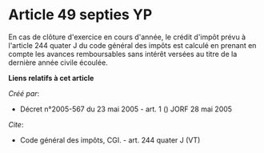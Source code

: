 # Article 49 septies YP

En cas de clôture d'exercice en cours d'année, le crédit d'impôt prévu à l'article 244 quater J du code général des impôts
est calculé en prenant en compte les avances remboursables sans intérêt versées au titre de la dernière année civile écoulée.

**Liens relatifs à cet article**

_Créé par_:

  - Décret n°2005-567 du 23 mai 2005 - art. 1 () JORF 28 mai 2005

_Cite_:

  - Code général des impôts, CGI. - art. 244 quater J (VT)
